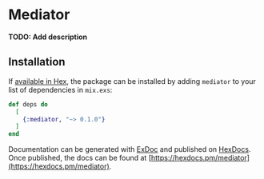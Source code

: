 # Mediator

**TODO: Add description**

## Installation

If [available in Hex](https://hex.pm/docs/publish), the package can be installed
by adding `mediator` to your list of dependencies in `mix.exs`:

```elixir
def deps do
  [
    {:mediator, "~> 0.1.0"}
  ]
end
```

Documentation can be generated with [ExDoc](https://github.com/elixir-lang/ex_doc)
and published on [HexDocs](https://hexdocs.pm). Once published, the docs can
be found at [https://hexdocs.pm/mediator](https://hexdocs.pm/mediator).

